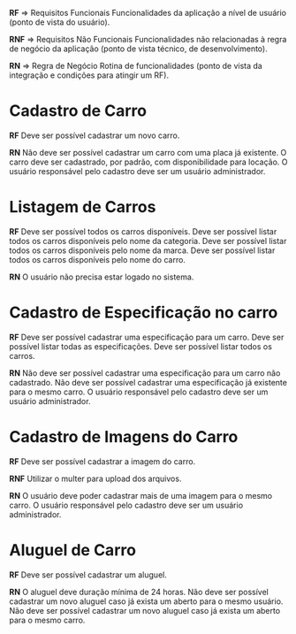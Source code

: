 **RF** => Requisitos Funcionais
Funcionalidades da aplicação a nível de usuário (ponto de vista do usuário).

**RNF** => Requisitos Não Funcionais
Funcionalidades não relacionadas à regra de negócio da aplicação (ponto de vista técnico, de desenvolvimento).

**RN** => Regra de Negócio
Rotina de funcionalidades (ponto de vista da integração e condições para atingir um RF).


# Cadastro de Carro

**RF**
Deve ser possível cadastrar um novo carro.


**RN**
Não deve ser possível cadastrar um carro com uma placa já existente.
O carro deve ser cadastrado, por padrão, com disponibilidade para locação.
O usuário responsável pelo cadastro deve ser um usuário administrador.

# Listagem de Carros

**RF**
Deve ser possível todos os carros disponíveis.
Deve ser possível listar todos os carros disponíveis pelo nome da categoria.
Deve ser possível listar todos os carros disponíveis pelo nome da marca.
Deve ser possível listar todos os carros disponíveis pelo nome do carro.

**RN**
O usuário não precisa estar logado no sistema.

# Cadastro de Especificação no carro

**RF**
Deve ser possível cadastrar uma especificação para um carro.
Deve ser possível listar todas as especificações.
Deve ser possível listar todos os carros.

**RN**
Não deve ser possível cadastrar uma especificação para um carro não cadastrado.
Não deve ser possível cadastrar uma especificação já existente para o mesmo carro.
O usuário responsável pelo cadastro deve ser um usuário administrador.

# Cadastro de Imagens do Carro

**RF**
Deve ser possível cadastrar a imagem do carro.

**RNF**
Utilizar o multer para upload dos arquivos.

**RN**
O usuário deve poder cadastrar mais de uma imagem para o mesmo carro.
O usuário responsável pelo cadastro deve ser um usuário administrador.

# Aluguel de Carro

**RF**
Deve ser possível cadastrar um aluguel.

**RN**
O aluguel deve duração mínima de 24 horas.
Não deve ser possível cadastrar um novo aluguel caso já exista um aberto para o mesmo usuário.
Não deve ser possível cadastrar um novo aluguel caso já exista um aberto para o mesmo carro.






